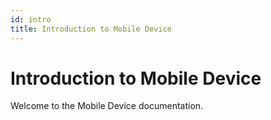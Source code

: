 ```yaml
---
id: intro
title: Introduction to Mobile Device
---
```


# Introduction to Mobile Device

Welcome to the Mobile Device documentation.
